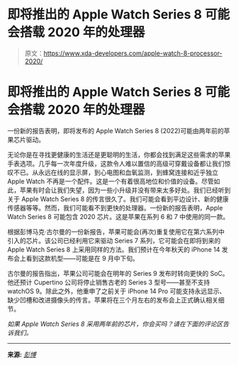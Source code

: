 # 即将推出的 Apple Watch Series 8 可能会搭载 2020 年的处理器

> 原文：<https://www.xda-developers.com/apple-watch-8-processor-2020/>

# 即将推出的 Apple Watch Series 8 可能会搭载 2020 年的处理器

一份新的报告表明，即将发布的 Apple Watch Series 8 (2022)可能由两年前的苹果芯片驱动。

无论你是在寻找更健康的生活还是更聪明的生活，你都会找到满足这些需求的苹果手表选项。几乎每一次年度升级，这款令人难以置信的高级可穿戴设备都让我们惊叹不已。从永远在线的显示屏，到心电图和血氧监测，到蜂窝连接和近乎独立 Apple Watch 不再是一个配件。这是一个有着很高地位和价值的设备。尽管如此，苹果有时会让我们失望，因为一些小升级并没有带来太多好处。我们已经听到关于 Apple Watch Series 8 的传言很久了。我们可能会看到平边设计、新的健康传感器等等。然而，我们可能看不到更快的处理器。一份新的报告表明，Apple Watch Series 8 可能包含 2020 芯片。这是苹果在系列 6 和 7 中使用的同一款。

根据彭博马克·古尔曼的一份新报告，苹果可能会(再次)重复使用它在第六系列中引入的芯片。该公司已经利用它来驱动 Series 7 系列，它可能会在即将到来的 Apple Watch Series 8 上采用同样的方法。我们预计在今年秋天的 iPhone 14 发布会上看到这款机型——可能是在 9 月中下旬。

古尔曼的报告指出，苹果公司可能会在明年的 Series 9 发布时转向更快的 SoC。他还预计 Cupertino 公司将停止销售古老的 Series 3 型号——甚至不支持 watchOS 9。除此之外，他重申了之前关于 iPhone 14 Pro 可能支持永远显示、缺少凹槽和改进摄像头的传言。苹果将在三个月左右的发布会上正式确认相关细节。

*如果 Apple Watch Series 8 采用两年前的芯片，你会买吗？请在下面的评论区告诉我们。*

* * *

**来源:** [*彭博*](https://www.bloomberg.com/news/newsletters/2022-06-26/apple-aapl-plans-iphone-14-apple-watch-series-8-m2-macs-for-2022-and-2023-l4vd5unx)